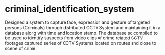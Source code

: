 # criminal_identification_system
Designed a system to capture face, expression and gesture of targeted persons (Criminals) through distributed CCTV System and maintaining it in a database along with time and location stamp. The database so compiled to be used to identify suspects from video clips of crime related CCTV footages captured series of CCTV Systems located on routes and close to scene of crime. 
